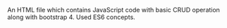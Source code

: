 An HTML file which contains JavaScript code with basic CRUD operation along with bootstrap 4.
Used ES6 concepts.
